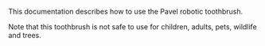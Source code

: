 This documentation describes how to use the Pavel robotic toothbrush.

Note that this toothbrush is not safe to use for children, adults, pets, wildlife and trees.
